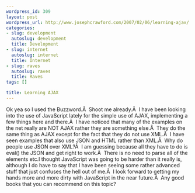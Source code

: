 ```yaml
--- 
wordpress_id: 309
layout: post
wordpress_url: http://www.josephcrawford.com/2007/02/06/learning-ajax/
categories: 
- slug: development
  autoslug: development
  title: Development
- slug: internet
  autoslug: internet
  title: Internet
- slug: raves
  autoslug: raves
  title: Raves
tags: []

title: Learning AJAX
---
```

Ok yea so I used the Buzzword.Â  Shoot me already.Â  I have been looking into the use of JavaScript lately for the simple use of AJAX, implementing a few things here and there.Â  I have noticed that many of the examples on the net really are NOT AJAX rather they are something else.Â  They do the same thing as AJAX except for the fact that they do not use XML.Â  I have seen examples that also use JSON and HTML rather than XML.Â  Why do people use JSON over XML?Â  I am guessing because all they have to do is eval() the JSON and get right to work.Â  There is no need to parse all of the elements etc.I thought JavaScript was going to be harder than it really is, although I do have to say that I have been seeing some rather advanced stuff that just confuses the hell out of me.Â  I look forward to getting my hands more and more dirty with JavaScript in the near future.Â  Any good books that you can recommend on this topic?
